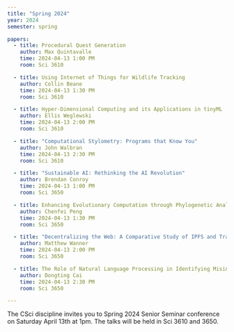 ```yaml
---
title: "Spring 2024"
year: 2024
semester: spring

papers:
  - title: Procedural Quest Generation
    author: Max Quintavalle
    time: 2024-04-13 1:00 PM
    room: Sci 3610

  - title: Using Internet of Things for Wildlife Tracking
    author: Collin Beane
    time: 2024-04-13 1:30 PM
    room: Sci 3610

  - title: Hyper-Dimensional Computing and its Applications in tinyML
    author: Ellis Weglewski
    time: 2024-04-13 2:00 PM
    room: Sci 3610

  - title: "Computational Stylometry: Programs that Know You"
    author: John Walbran
    time: 2024-04-13 2:30 PM
    room: Sci 3610

  - title: "Sustainable AI: Rethinking the AI Revolution"
    author: Brendan Conroy
    time: 2024-04-13 1:00 PM
    room: Sci 3650

  - title: Enhancing Evolutionary Computation through Phylogenetic Analysis
    author: Chenfei Peng
    time: 2024-04-13 1:30 PM
    room: Sci 3650

  - title: "Decentralizing the Web: A Comparative Study of IPFS and Traditional Client-Server Models"
    author: Matthew Wanner
    time: 2024-04-13 2:00 PM
    room: Sci 3650

  - title: The Role of Natural Language Processing in Identifying Misinformation on Social Media
    author: Dongting Cai
    time: 2024-04-13 2:30 PM
    room: Sci 3650

---
```


The CSci discipline invites you to Spring 2024 Senior Seminar conference on
Saturday April 13th at 1pm.
The talks will be held in Sci 3610 and 3650.
 






